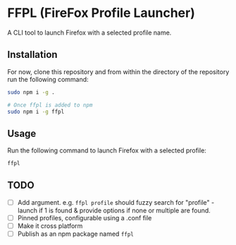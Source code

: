 # FFPL (FireFox Profile Launcher)

A CLI tool to launch Firefox with a selected profile name.

## Installation

For now, clone this repository and from within the directory of the repository run the following command:

```sh
sudo npm i -g .
``` 

```sh
# Once ffpl is added to npm
sudo npm i -g ffpl
```

## Usage

Run the following command to launch Firefox with a selected profile:

```sh
ffpl
```

## TODO

- [ ] Add argument. e.g. `ffpl profile` should fuzzy search for "profile" - launch if 1 is found & provide options if none or multiple are found.
- [ ] Pinned profiles, configurable using a .conf file
- [ ] Make it cross platform
- [ ] Publish as an npm package named `ffpl`
